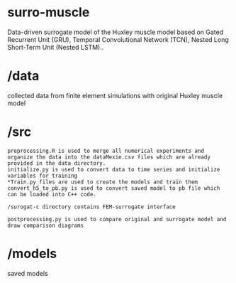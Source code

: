 # surro-muscle

Data-driven surrogate model of the Huxley muscle model based on Gated Recurrent Unit (GRU), Temporal Convolutional Network (TCN), Nested Long Short-Term Unit (Nested LSTM)..

# /data 
  collected data from finite element simulations with original Huxley muscle model 
  
# /src

    preprocessing.R is used to merge all numerical experiments and organize the data into the dataMexie.csv files which are already provided in the data directory.  
    initialize.py is used to convert data to time series and initialize variables for training
    *Train.py files are used to create the models and train them
    convert_h5_to_pb.py is used to convert saved model to pb file which can be loaded into C++ code. 

    /surogat-c directory contains FEM-surrogate interface 
    
    postprocessing.py is used to compare original and surrogate model and draw comparison diagrams 
    
# /models 
  
  saved models
  
  
  
